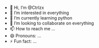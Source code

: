 - 👋 Hi, I’m @Ctrlzx
- 👀 I’m interested in everything 
- 🌱 I’m currently learning python 
- 💞️ I’m looking to collaborate on everything 
- 📫 How to reach me ...
- 😄 Pronouns: ...
- ⚡ Fun fact: ...

<!---
Ctrlzx/Ctrlzx is a ✨ special ✨ repository because its `README.md` (this file) appears on your GitHub profile.
You can click the Preview link to take a look at your changes.
--->
